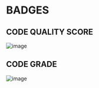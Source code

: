 # BADGES

## CODE QUALITY SCORE

![image](https://user-images.githubusercontent.com/46954351/153614181-b5fc721b-0bd1-4971-a42a-8044ccc13549.png)


## CODE GRADE

![image](https://user-images.githubusercontent.com/46954351/153614416-b21f7d6f-77fd-4c93-95a2-fccb04d21995.png)
